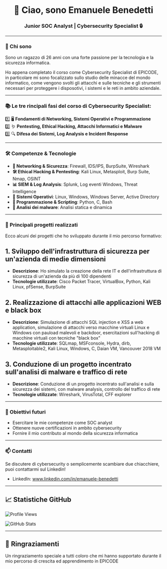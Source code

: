 <h1 align="center"> 👋 Ciao, sono Emanuele Benedetti </h1>
<h3 align="center"> Junior SOC Analyst | Cybersecurity Specialist 🔒 </h3>

---

### 🌟 Chi sono  
Sono un ragazzo di 26 anni con una forte passione per la tecnologia e la sicurezza informatica. 

Ho appena completato il corso come Cybersecurity Specialist di EPICODE, in particolare mi sono focalizzato sullo studio delle minacce del mondo informatico, come vengono svolti gli attacchi e sulle tecniche e gli strumenti necessari per proteggere i disposotivi, i sistemi e le reti in ambito aziendale.

---

### 📚 Le tre rincipali fasi del corso di Cybersecurity Specialist:
1️⃣ 🖥️ **Fondamenti di Networking, Sistemi Operativi e Programmazione**  
2️⃣ 🪱 **Pentesting, Ethical Hacking, Attacchi Informatici e Malware**  
3️⃣ 🔍 **Difesa dei Sistemi, Log Analysis e Incident Response** 

---

### 🛠️ Competenze & Tecnologie
- **🔗 Networking & Sicurezza**: Firewall, IDS/IPS, BurpSuite, Wireshark
- **🛠️ Ethical Hacking & Pentesting**: Kali Linux, Metasploit, Burp Suite, Nmap, OSINT
- **📊 SIEM & Log Analysis**: Splunk, Log eventi Windows, Threat Intelligence 
- **💾 Sistemi Operativi**: Linux, Windows, Windows Server, Active Directory  
- **📜 Programmazione & Scripting**: Python, C, Bash 
- **🦠 Analisi dei malware**: Analisi statica e dinamica

---

### 📂 Principali progetti realizzati  
Ecco alcuni dei progetti che ho sviluppato durante il mio percorso formativo: 

## 1. **Sviluppo dell'infrastruttura di sicurezza per un'azienda di medie dimensioni**  
- **Descrizione**: Ho simulato la creazione della rete IT e dell'infrastruttura di sicurezza di un'azienda da più di 100 dipendenti 
- **Tecnologie utilizzate**: Cisco Packet Tracer, VirtualBox, Python, Kali Linux, pfSense, BurpSuite 

## 2. **Realizzazione di attacchi alle applicazioni WEB e black box**  
- **Descrizione**: Simulazione di attacchi SQL injection e XSS a web application, simulazione di attacchi verso macchine virtuali Linux e Windows con pauload malevoli e backdoor, esercitazioni sull'hacking di macchine virtuali con tecniche "black box"
- **Tecnologie utilizzate**: SQLmap, MSFconsole, Hydra, dirb, Metasploitable2, Kali Linux, Windows, C, Daian VM, Vancouver 2018 VM 

## 3. **Conduzione di un progetto incentrato sull'analisi di malware e traffico di rete**  
- **Descrizione**: Conduzione di un progetto incentrato sull'analisi e sulla sicurezza dei sistemi, con malware analysis, controllo del traffico di rete
- **Tecnologie utilizzate**: Wireshark, VirusTotal, CFF explorer

---

### 🎯 Obiettivi futuri  
- Esercitare le mie competenze come SOC analyst
- Ottenere nuove certificazioni in ambito cybersecurity   
- Fornire il mio contributo al mondo della sicurezza informatica 

---

### 📫 Contatti  
Se discutere di cybersecurity o semplicemente scambiare due chiacchiere, puoi contattarmi sul Linkedin!  

- LinkedIn: www.linkedin.com/in/emanuele-benedetti

---

## 📈 Statistiche GitHub  

![Profile Views](https://komarev.com/ghpvc/?username=Tricky91&color=blue) 

![GitHub Stats](https://github-readme-stats.vercel.app/api?username=Tricky91&show_icons=true&theme=radical) 

---

## 🙏 Ringraziamenti  
Un ringraziamento speciale a tutti coloro che mi hanno supportato durante il mio percorso di crescita ed apprendimento in EPICODE


